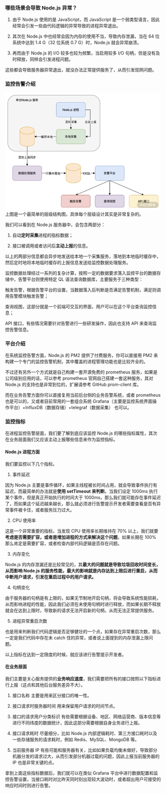 ### 哪些场景会导致 Node.js 异常？

1. 由于 Node.js 使用的是 JavaScript，而 JavaScript 是一个弱类型语言，因此经常会引发一些由代码逻辑的异常导致的进程异常退出。

2. 其次在 Node.js 中也经常会因为内存的使用不当，导致内存泄漏，当在 64 位系统中达到 1.4 G（32 位系统 0.7 G）时，Node.js 就会异常崩溃。

3. 再而由于 Node.js 的 I/O 较多也较为频繁，当启用较多 I/O 句柄，但是没有及时释放，同样会引发进程问题。

这些都会导致服务器异常退出，就没办法正常提供服务了，从而引发现网问题。

### 监控告警介绍

![监控告警平台简单流程图](./Cgp9HWBmwY2AXDslAABuqH1Pwi0559.png)
上图是一个最简单的层级结构图，具体每个层级设计其实是非常复杂的。

我们可以看到在 Node.js 服务器中，会包含两部分：

1. 自动**定时采集**进程的指标数据；

2. 接口被调用或者访问后**主动上报**的信息。

以上的两部分信息都会异步地发送给本地一个采集服务，落地到本地临时缓存中，然后定时地将本地临时缓存的上报信息发送给监控数据处理服务。

监控数据处理经过一系列的复杂计算，按照一定的数据要求落入监控平台的数据存储中，告警平台则使用特定 QL 语法查询数据库，主要服务于三种类型：

触发告警，根据告警平台的设置，当数据落入后判断是否满足告警机制，满足则调用告警模块触发告警；

查询视图，这部分就是一个前端可交互的界面，用户可以在这个平台查询监控信息；

API 接口，有些情况需要针对告警进行一些研发操作，因此也支持 API 来查询监控告警信息。

### 平台介绍

在系统监控告警方面，Node.js 的 PM2 提供了付费服务，你可以直接用 PM2 来构建一个专门的监控告警机制，其中覆盖的进程管理功能也是比较齐全的。

不过还有另外一个方式就是自己构建一套开源免费的 prometheus 服务，如果是公司级别应用的话，可以参考 prometheus 官网自己搭建一套这种服务，其对 Node.js 的支持也是非常到位的，扩展请参考 GitHub prom-client 库。

而在业务告警方面你可以直接复用当前后台侧的业务告警系统，或者 prometheus 也是可以的，又或者目前常用的一套组合系统 Grafana（主要是监控系统界面操作平台）+InfluxDB（数据存储）+telegraf（数据采集） 也可以。

### 监控指标

在进程监控告警层面，我们要了解到底应该监控 Node.js 的哪些指标属性，其次在业务层面我们又应该主动上报哪些信息来作为监控指标。

#### Node.js 进程方面

我们要监控以下几个指标。

1. 事件延迟

因为 Node.js 主要是事件循环，如果主线程被长时间占用，就会导致事件执行有延迟，而最简单的办法就是**使用 setTimeout 来判断**。当我们设定 1000ms 执行某个事件，但是真正开始执行的时间大于 1000ms，那么我们就可能存在事件延迟了，而如果这个延迟越来越长，那么就必须进行告警提示开发者需要查看是否有异常事件被卡住，或者服务压力过大。

2. CPU 使用率

这是一个非常重要的指标，当发现 CPU 使用率长期维持在 70% 以上，我们就要**考虑是否需要扩容，或者是增加进程的方式来解决这个问题**，如果长期在 100% 那么肯定是需要扩容，或者检查内部代码逻辑是否存在问题。

3. 内存变化

Node.js 的内存泄漏还是比较常见的，其**最大的问题就是导致垃圾回收时间变长，从而影响 Node.js 的服务性能，最大的影响就是内存达到上限后进行重启，从而中断用户请求，引发在重启过程中的用户请求。**

4. 句柄变化

由于服务器的句柄是有上限的，如果无节制地开启句柄，将会导致系统性能损耗，从而影响进程的性能，因此我们必须在未使用句柄时进行释放，而如果长期不释放就会在达到上限时，导致新的请求无法开启新的句柄，从而无法正常提供服务。

5. 进程异常重启次数

也是用来判断我们代码逻辑是否足够健壮的一个点，如果存在异常重启次数，那么一定是我们代码中存在未 catch 住的异常，或者说上面提到的内存泄漏上限问题。

以上指标在达到一定限度的时候，就应该进行告警提示开发者。

#### 在业务层面

我们主要是关心服务提供的**业务响应速度**，我们需要把所有的接口按照以下指标进行上报（这点和其他后台服务差异不大）。

1. 接口名称
   主要是用来区分接口的唯一性。

2. 接口请求时服务器时间
   用来保留用户请求的时间节点。

3. 接口的请求用户分类标识
   有些需要根据设备、地区、网络运营商、版本信息等进行不同纬度的数据统计，因此这部分需要根据自身业务进行上报。

4. 接口请求耗时
   尽量细分，比如 Node.js 内部逻辑耗时、第三方接口耗时以及一些存储服务的请求耗时，例如 Redis、MySQL、MongoDB 等。

5. 当前服务器 IP
   有些可能和服务器有关，比如如果负载均衡未做好，导致部分机器分发的请求过大，从而引发部分机器过载的问题，因此上报当前服务器的 IP 也是非常关键的点。

拿到上面这些指标数据后，我们就可以在类似 Grafana 平台中进行数据配置和监控告警设置，当接口耗时对比昨天同时刻出现较大波动时，或者超出用户可接受的响应时间时则进行告警。
